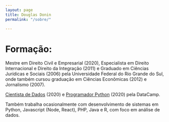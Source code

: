 ```yaml
---
layout: page
title: Douglas Donin
permalink: "/sobre/"

---
```

# Formação:

Mestre em Direito Civil e Empresarial (2020), Especialista em Direito Internacional e Direito da Integração (2011) e Graduado em Ciências Jurídicas e Sociais (2006) pela Universidade Federal do Rio Grande do Sul, onde também cursou graduação em Ciências Econômicas (2012) e Jornalismo (2007).

[Cientista de Dados](https://www.datacamp.com/statement-of-accomplishment/track/511133166fbf7d9554ba76444758dc07c3fce784 "Certificado de Cientista de Dados com Python") (2020) e [Programador Python](https://www.datacamp.com/statement-of-accomplishment/track/796af99ebee43178905017c408c0897712111468 "Certificado de Programador Python") (2020) pela DataCamp.

Também trabalha ocasionalmente com desenvolvimento de sistemas em Python, Javascript (Node, React), PHP, Java e R, com foco em análise de dados.
